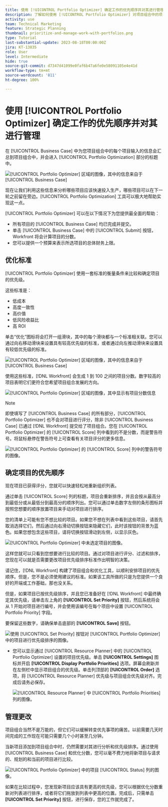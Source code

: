 ```yaml
---
title: 使用 [!UICONTROL Portfolio Optimizer] 确定工作的优先顺序并对其进行管理
description: 了解如何使用 [!UICONTROL Portfolio Optimizer] 对项目组合中的项目进行优先排序和管理。
activity: use
team: Technical Marketing
feature: Strategic Planning
thumbnail: prioritize-and-manage-work-with-portfolios.png
type: Tutorial
last-substantial-update: 2023-08-18T00:00:00Z
jira: KT-13835
role: User
level: Intermediate
hide: true
source-git-commit: d7347d41099e0faf6b47a6fe0e58091105e4e41d
workflow-type: tm+mt
source-wordcount: '811'
ht-degree: 100%

---
```


# 使用 [!UICONTROL Portfolio Optimizer] 确定工作的优先顺序并对其进行管理

在 [!UICONTROL Business Case] 中为您项目组合中的每个项目输入的信息会汇总到项目组合中，并会进入 [!UICONTROL Portfolio Optimization] 部分的标题中。

![[!UICONTROL Portfolio Optimizer] 区域的图像，其中的信息来自于 [!UICONTROL Business Case]](assets/10-portfolio-management9.png)

现在让我们利用这些信息来分析哪些项目应该快速投入生产，哪些项目可以在下一轮之前留在旁边。[!UICONTROL Portfolio Optimization] 工具可以极大地帮助实现这一点。

[!UICONTROL Portfolio Optimizer] 可以在以下情况下为您提供最全面的帮助：

* 所有项目的 [!UICONTROL Business Case] 均已完成并提交。
* 单击 [!UICONTROL Business Case] 中的 [!UICONTROL Submit] 按钮，Workfront 将会计算项目的分数。
* 您可以提供一个预算来表示所选项目的总体财务上限。

## 优化标准

[!UICONTROL Portfolio Optimizer] 使用一套标准的衡量条件来比较和确定项目的优先级。

这些标准是：

* 低成本
* 高度一致性
* 高价值
* 低风险收益比
* 高 ROI

单击“优化”图标将会打开一组滑块，其中的每个滑块都与一个标准相关联。您可以通过向右移动滑块来设置具有较高优先级的标准，或者通过向左推动滑块来设置具有较低优先级的标准。

![[!UICONTROL Portfolio Optimizer] 区域的图像，其中的信息来自于 [!UICONTROL Business Case]](assets/11-portfolio-management10.png)

使用这些标准，[!DNL Workfront] 会生成 1 到 100 之间的项目分数。数字较高的项目表明它们更符合您希望项目组合发展的方向。

![[!UICONTROL Portfolio Optimizer] 区域的图像，其中显示有项目分数信息](assets/12-portfolio-management14.png)

>[!NOTE]
>
>即使填写了 [!UICONTROL Business Case] 的所有部分，[!UICONTROL Portfolio Optimizer] 也不会对项目进行评分，除非 [!UICONTROL Business Case] 已通过 [!DNL Workfront] 提交给了项目组合。您在 [!UICONTROL Portfolio Optimizer] 的 [!UICONTROL Score] 列中看到的不是分数，而是警告符号。将鼠标悬停在警告符号上可查看有关项目评分的更多信息。

![[!UICONTROL Portfolio Optimizer] 的 [!UICONTROL Score] 列中的警告符号的图像。](assets/13-portfolio-management12.png)

## 确定项目的优先顺序

现在项目已获得评分，您就可以快速轻松地重新组织列表。

通过单击 [!UICONTROL Score] 列的标题，项目会重新排序，并且会按从最高分到最低分或从最低分到最高分的顺序列出。您可以通过单击数字左侧的条形图标并按照您想要的顺序放置项目来手动对项目进行排序。

您的清单上可能有您不想比较的项目。如果您不想在列表中看到这些项目，请首先取消选择它们，然后通过向右滑动切换按钮来隐藏它们，此时该按钮的背景为蓝色。如果您想包含这些项目，请将切换按钮滑动到左侧，以显示灰色。

![[!UICONTROL Portfolio Optimizer] 中未选定项目的图像。](assets/14-portfolio-management13.png)

这样您就可以只看到您想要进行比较的项目。通过对项目进行评分、过滤和排序，您现在可以就是否需要更改项目优先级排序标准作出明智的决策。

请记住，[!DNL Workfront] 构建了项目组合和优化工具，以顺利安排项目的优先顺序。但是，您不是必须使用建议的标准。如果该工具所做的只是为您提供一个良好的开端或工作基础，那也没关系。

但是，如果项目已按优先级排序，并且您已准备好在 [!DNL Workfront] 中最终确定其优先级，请单击左上角的 **[!UICONTROL Set Priority]** 按钮，然后系统将会从 1 开始对项目进行编号，并会使用该编号在每个项目中设置 [!UICONTROL Portfolio Priority] 字段。

要保留这些数字，请确保单击底部的 **[!UICONTROL Save]** 按钮。

![使用 [!UICONTROL Set Priority] 按钮对 [!UICONTROL Portfolio Optimizer] 中的项目进行优先级排序的图像。](assets/15-portfolio-management15.png)

<!-- 
Pro-tips graphic
-->

* 您可以显示通过 [!UICONTROL Resource Planner] 中的 [!UICONTROL Portfolio Optimizer] 设置的项目优先级。单击 **[!UICONTROL Settings]** 图标并开启 **[!UICONTROL Display Portfolio Priorities]** 选项。屏幕会刷新并在左侧栏中显示项目组合的优先级。单击列顶部的 **[!UICONTROL Order]** 选项，将 [!UICONTROL Resource Planner] 优先级与项目组合优先级对齐。完成后请务必保存。

  ![[!UICONTROL Resource Planner] 中 [!UICONTROL Portfolio Priorities] 列的图像。](assets/16-portfolio-management17.png)

## 管理更改

项目组合当然不是万能的，但它们可以缓解转变优先事项的痛苦。以前需要几天时间完成的工作现在可能只需要几个小时甚至几分钟。

当新项目添加到项目组合中时，仍然需要对其进行分析和优先级排序。通过使用 [!UICONTROL Business Case] 和优化分数，您可以毫不费力地将新项目与请求的、规划的和当前的项目进行比较。

![[!UICONTROL Portfolio Optimizer] 中的项目 [!UICONTROL Status] 列的图像。](assets/17-project-management16.png)

如果在比较过程中，您发现新项目应该具有更高的优先级，您可以根据优化分数重新对列表进行排序，或者将它们拖放到列表中更高的位置。完成后，只需单击 **[!UICONTROL Set Priority]** 按钮，进行保存，您的工作就完成了。

<!-- Learn more graphic and documentation article links

* Portfolio Optimizer overview 
* Optimize projects in the Portfolio Optimizer 
* Overview of the Portfolio Optimizer score 
* Prioritizing projects in the Portfolio Optimizer

-->
